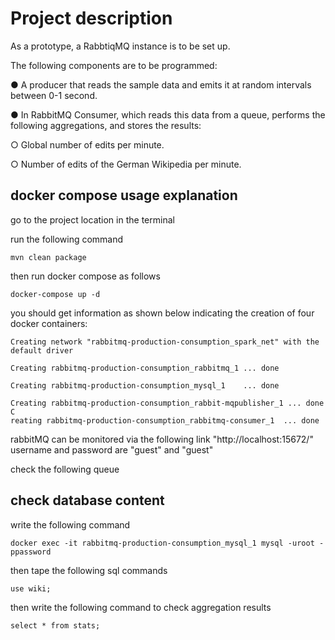 


# Project description

As a prototype, a RabbtiqMQ instance is to be set up.

The following components are to be programmed:

● A producer that reads the sample data and emits it at random intervals
between 0-1 second. 

● In RabbitMQ Consumer, which reads this data from a queue, performs the following
aggregations, and stores the results:

  ○ Global number of edits per minute.

  ○ Number of edits of the German Wikipedia per minute.

<!--
## Command in terminal

`java -cp target/Europace_Project-0.0.1-SNAPSHOT.jar solution.RabbitMQPublisher`

`java -cp target/Europace_Project-0.0.1-SNAPSHOT.jar solution.RabbitMQConsumerSpark`
-->


## docker compose usage explanation
go to the project location in the terminal

run the following command 

`mvn clean package`

then run docker compose as follows

`docker-compose up -d`

you should get information as shown below indicating the creation of four docker containers:

```
Creating network "rabbitmq-production-consumption_spark_net" with the default driver

Creating rabbitmq-production-consumption_rabbitmq_1 ... done

Creating rabbitmq-production-consumption_mysql_1    ... done

Creating rabbitmq-production-consumption_rabbit-mqpublisher_1 ... done
C
reating rabbitmq-production-consumption_rabbitmq-consumer_1  ... done
```

rabbitMQ can be monitored via the following link "http://localhost:15672/"
username and password are "guest" and "guest"

check the following queue 


## check database content
write the following command

`docker exec -it rabbitmq-production-consumption_mysql_1 mysql -uroot -ppassword
`

then tape the following sql commands

`use wiki;`

then write the following command to check aggregation results

`select * from stats;`

